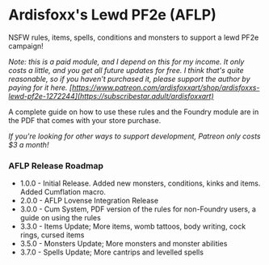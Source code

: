 # Ardisfoxx's Lewd PF2e (AFLP)
NSFW rules, items, spells, conditions and monsters to support a lewd PF2e campaign! 

*Note: this is a paid module, and I depend on this for my income. It only costs a little, and you get all future updates for free. I think that's quite reasonable, so if you haven't purchased it, please support the author by paying for it here. [https://www.patreon.com/ardisfoxxart/shop/ardisfoxxs-lewd-pf2e-1272244](https://subscribestar.adult/ardisfoxxart)*

A complete guide on how to use these rules and the Foundry module are in the PDF that comes with your store purchase.

*If you're looking for other ways to support development, Patreon only costs $3 a month!*

### AFLP Release Roadmap
- 1.0.0 - Initial Release. Added new monsters, conditions, kinks and items. Added Cumflation macro.
- 2.0.0 - AFLP Lovense Integration Release
- 3.0.0 - Cum System, PDF version of the rules for non-Foundry users, a guide on using the rules
- 3.3.0 - Items Update; More items, womb tattoos, body writing, cock rings, cursed items
- 3.5.0 - Monsters Update; More monsters and monster abilities
- 3.7.0 - Spells Update; More cantrips and levelled spells
